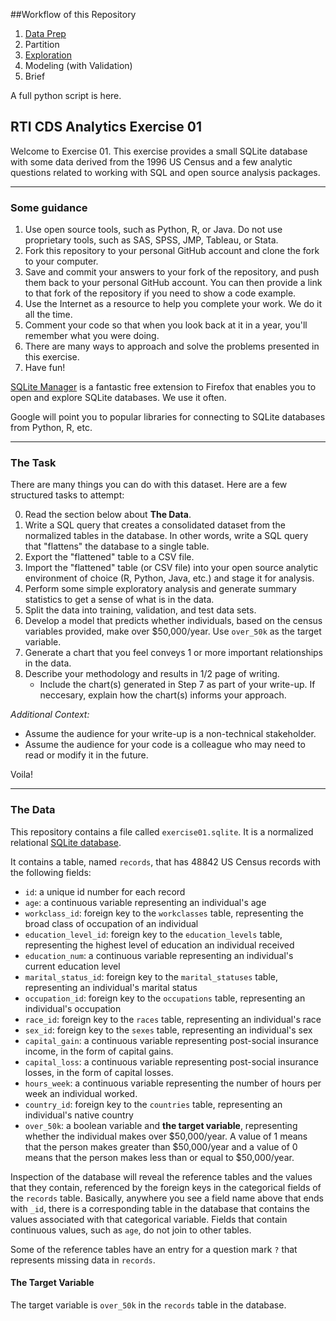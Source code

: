 ##Workflow of this Repository

1. [Data Prep](https://github.com/dinicholson/data-scientist-exercise01/tree/master/data%20prep)
2. Partition
3. [Exploration](https://github.com/dinicholson/data-scientist-exercise01/tree/master/exploration)
4. Modeling (with Validation)
5. Brief

A full python script is here.




## RTI CDS Analytics Exercise 01

Welcome to Exercise 01. This exercise provides a small SQLite database with some data derived from the 1996 US Census and a few analytic questions related to working with SQL and open source analysis packages.

----

### Some guidance

1. Use open source tools, such as Python, R, or Java. Do not use proprietary tools, such as SAS, SPSS, JMP, Tableau, or Stata. 
2. Fork this repository to your personal GitHub account and clone the fork to your computer.
3. Save and commit your answers to your fork of the repository, and push them back to your personal GitHub account. You can then provide a link to that fork of the repository if you need to show a code example.
4. Use the Internet as a resource to help you complete your work. We do it all the time.
5. Comment your code so that when you look back at it in a year, you'll remember what you were doing.
6. There are many ways to approach and solve the problems presented in this exercise.
7. Have fun!

[SQLite Manager](https://addons.mozilla.org/en-US/firefox/addon/sqlite-manager/) is a fantastic free extension to Firefox that enables you to open and explore SQLite databases. We use it often.

Google will point you to popular libraries for connecting to SQLite databases from Python, R, etc.

----

### The Task

There are many things you can do with this dataset. Here are a few structured tasks to attempt:

0. Read the section below about **The Data**.
1. Write a SQL query that creates a consolidated dataset from the normalized tables in the database. In other words, write a SQL query that "flattens" the database to a single table.
2. Export the "flattened" table to a CSV file.
3. Import the "flattened" table (or CSV file) into your open source analytic environment of choice (R, Python, Java, etc.) and stage it for analysis.
4. Perform some simple exploratory analysis and generate summary statistics to get a sense of what is in the data.
5. Split the data into training, validation, and test data sets. 
6. Develop a model that predicts whether individuals, based on the census variables provided, make over $50,000/year. Use `over_50k` as the target variable. 
7. Generate a chart that you feel conveys 1 or more important relationships in the data.
8. Describe your methodology and results in 1/2 page of writing.
    * Include the chart(s) generated in Step 7 as part of your write-up. If neccesary, explain how the chart(s) informs your approach. 

_Additional Context:_

* Assume the audience for your write-up is a non-technical stakeholder. 
* Assume the audience for your code is a colleague who may need to read or modify it in the future.

Voila!

----

### The Data

This repository contains a file called `exercise01.sqlite`. It is a normalized relational [SQLite database](http://www.sqlite.org). 

It contains a table, named `records`, that has 48842 US Census records with the following fields:

- `id`: a unique id number for each record
- `age`: a continuous variable representing an individual's age
- `workclass_id`: foreign key to the `workclasses` table, representing the broad class of occupation of an individual
- `education_level_id`: foreign key to the `education_levels` table, representing the highest level of education an individual received
- `education_num`: a continuous variable representing an individual's current education level
- `marital_status_id`: foreign key to the `marital_statuses` table, representing an individual's marital status
- `occupation_id`: foreign key to the `occupations` table, representing an individual's occupation
- `race_id`: foreign key to the `races` table, representing an individual's race
- `sex_id`: foreign key to the `sexes` table, representing an individual's sex
- `capital_gain`: a continuous variable representing post-social insurance income, in the form of capital gains.
- `capital_loss`: a continuous variable representing post-social insurance losses, in the form of capital losses.
- `hours_week`: a continuous variable representing the number of hours per week an individual worked.
- `country_id`: foreign key to the `countries` table, representing an individual's native country
- `over_50k`: a boolean variable and **the target variable**, representing whether the individual makes over $50,000/year. A value of 1 means that the person makes greater than $50,000/year and a value of 0 means that the person makes less than or equal to $50,000/year.

Inspection of the database will reveal the reference tables and the values that they contain, referenced by the foreign keys in the categorical fields of the `records` table. Basically, anywhere you see a field name above that ends with `_id`, there is a corresponding table in the database that contains the values associated with that categorical variable. Fields that contain continuous values, such as `age`, do not join to other tables.

Some of the reference tables have an entry for a question mark `?` that represents missing data in `records`.

#### The Target Variable

The target variable is `over_50k` in the `records` table in the database.



